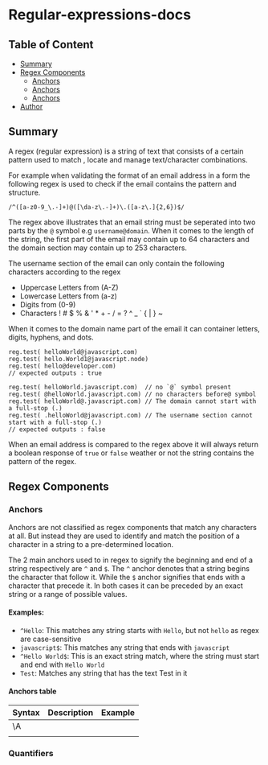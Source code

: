 # Regular-expressions-docs

## Table of Content

- [Summary](#summary)
- [Regex Components](#regex-components)
  - [Anchors](#anchors)
  - [Anchors](#anchors)
  - [Anchors](#anchors)
- [Author](#anchors)

## Summary

A regex (regular expression) is a string of text that consists of a certain pattern used to match , locate and manage text/character combinations.

For example when validating the format of an email address in a form the following regex is used to check if the email contains the pattern and structure.

```
/^([a-z0-9_\.-]+)@([\da-z\.-]+)\.([a-z\.]{2,6})$/
```

The regex above illustrates that an email string must be seperated into two parts by the `@` symbol e.g `username@domain`. When it comes to the length of the string, the first part of the email may contain up to 64 characters and the domain section may contain up to 253 characters.

The username section of the email can only contain the following characters according to the regex

- Uppercase Letters from (A-Z)
- Lowercase Letters from (a-z)
- Digits from (0-9)
- Characters ! # $ % & ' \* + - / = ? ^ \_ ` { | } ~

When it comes to the domain name part of the email it can container letters, digits, hyphens, and dots.

```
reg.test( helloWorld@javascript.com)
reg.test( hello.World1@javascript.node)
reg.test( hello@developer.com)
// expected outputs : true
```

```
reg.test( helloWorld.javascript.com)  // no `@` symbol present
reg.test( @helloWorld.javascript.com) // no characters before@ symbol
reg.test( helloWorld@.javascript.com) // The domain cannot start with a full-stop (.)
reg.test( .helloWorld@javascript.com) // The username section cannot start with a full-stop (.)
// expected outputs : false

```

When an email address is compared to the regex above it will always return a boolean response of `true` or `false` weather or not the string contains the pattern of the regex.

## Regex Components

### Anchors

Anchors are not classified as regex components that match any characters at all. But instead they are used to identify and match the position of a character in a string to a pre-determined location.

The 2 main anchors used to in regex to signify the beginning and end of a string respectively are `^` and `$`. The `^` anchor denotes that a string begins the character that follow it. While the `$` anchor signifies that ends with a character that precede it. In both cases it can be preceded by an exact string or a range of possible values.

#### Examples:

- `^Hello`: This matches any string starts with `Hello`, but not `hello` as regex are case-sensitive
- `javascript$`: This matches any string that ends with `javascript`
- `^Hello World$`: This is an exact string match, where the string must start and end with `Hello World`
- `Test`: Matches any string that has the text Test in it

#### Anchors table

| Syntax | Description | Example |
| ------ | ----------- | ------- |
| \A     |             |         |
|        |             |         |

### Quantifiers
